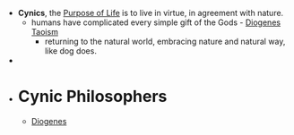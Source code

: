 - **Cynics**, the [Purpose of Life]() is to live in virtue, in agreement with nature.
    - humans have complicated every simple gift of the Gods - [Diogenes]() [Taoism]()
        - returning to the natural world, embracing nature and natural way, like dog does. 
- 
- # Cynic Philosophers
    - [Diogenes]()

